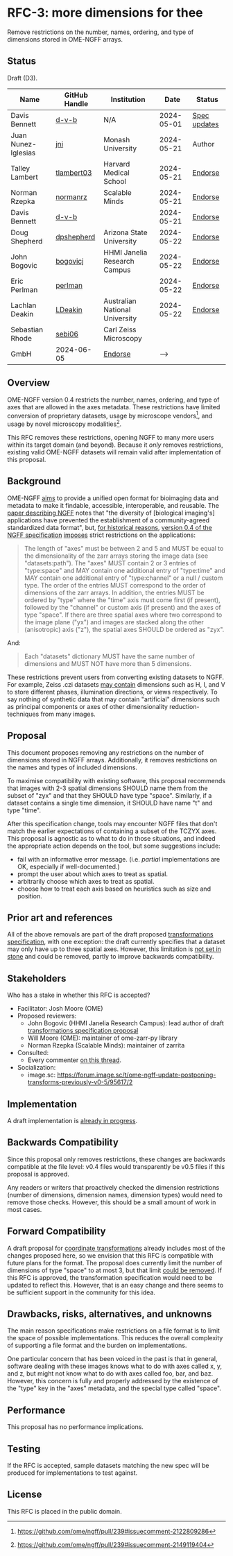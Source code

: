 # RFC-3: more dimensions for thee

Remove restrictions on the number, names, ordering, and type of dimensions
stored in OME-NGFF arrays.

## Status

Draft (D3).

| Name      | GitHub Handle | Institution | Date       | Status                                 |
|-----------|---------------|-------------|------------|----------------------------------------|
| Davis Bennett | [d-v-b](https://github.com/d-v-b) | N/A | 2024-05-01 | [Spec updates][implementation] |
| Juan Nunez-Iglesias | [jni](https://github.com/jni) | Monash University | 2024-05-21 | Author |
| Talley Lambert | [tlambert03](https://github.com/tlambert03) | Harvard Medical School | 2024-05-21 | [Endorse](https://github.com/ome/ngff/pull/239#issuecomment-2122795327) | -->
| Norman Rzepka | [normanrz](https://github.com/normanrz) | Scalable Minds | 2024-05-21 | [Endorse](https://github.com/ome/ngff/pull/239#issue-2308436425) | -->
| Davis Bennett | [d-v-b](https://github.com/d-v-b) |  | 2024-05-21 | [Endorse](https://github.com/ome/ngff/pull/239#issue-2308436425) | -->
| Doug Shepherd | [dpshepherd](https://github.com/dpshepherd) | Arizona State University | 2024-05-22 | [Endorse](https://github.com/ome/ngff/pull/239#issue-2308436425) | -->
| John Bogovic | [bogovicj](https://github.com/bogovicj) | HHMI Janelia Research Campus | 2024-05-22 | [Endorse](https://github.com/ome/ngff/pull/239#issue-2308436425) | -->
| Eric Perlman | [perlman](https://github.com/perlman) |  | 2024-05-22 | [Endorse](https://github.com/ome/ngff/pull/239#issue-2308436425) | -->
| Lachlan Deakin | [LDeakin](https://github.com/LDeakin) | Australian National University | 2024-05-22 | [Endorse](https://github.com/ome/ngff/pull/239#issue-2308436425) | -->
| Sebastian Rhode | [sebi06](https://github.com/sebi06) | Carl Zeiss Microscopy
GmbH| 2024-06-05 | [Endorse](https://github.com/ome/ngff/pull/239#issue-2308436425) | -->

## Overview

OME-NGFF version 0.4 restricts the number, names, ordering, and type of axes
that are allowed in the axes metadata. These restrictions have limited
conversion of proprietary datasets, usage by microscope vendors[^1], and usage
by novel microscopy modalities[^2].

This RFC removes these restrictions, opening NGFF to many more users within its
target domain (and beyond). Because it *only* removes restrictions, existing
valid OME-NGFF datasets will remain valid after implementation of this
proposal.

## Background

OME-NGFF [aims][nat methods paper] to provide a unified open format for
bioimaging data and metadata to make it findable, accessible, interoperable,
and reusable. The [paper describing NGFF][nat methods paper] notes that "the
diversity of [biological imaging's] applications have prevented the
establishment of a community-agreed standardized data format", but, [for
historical reasons][ome-model], [version 0.4 of the NGFF specification][ngff
0.4] [imposes][ngff 0.4 multiscales metadata] strict restrictions on the
applications:

> The length of "axes" must be between 2 and 5 and MUST be equal to the
> dimensionality of the zarr arrays storing the image data (see
> "datasets:path"). The "axes" MUST contain 2 or 3 entries of "type:space" and
> MAY contain one additional entry of "type:time" and MAY contain one additional
> entry of "type:channel" or a null / custom type. The order of the entries MUST
> correspond to the order of dimensions of the zarr arrays. In addition, the
> entries MUST be ordered by "type" where the "time" axis must come first (if
> present), followed by the  "channel" or custom axis (if present) and the axes
> of type "space". If there are three spatial axes where two correspond to the
> image plane ("yx") and images are stacked along the other (anisotropic) axis
> ("z"), the spatial axes SHOULD be ordered as "zyx".

And:

> Each "datasets" dictionary MUST have the same number of dimensions and MUST
> NOT have more than 5 dimensions.

These restrictions prevent users from converting existing
datasets to NGFF. For example, Zeiss .czi datasets [may contain][czi format
dimensions] dimensions such as H, I, and V to store different phases,
illumination directions, or views respectively. To say nothing of synthetic data
that may contain "artificial" dimensions such as principal components or axes of
other dimensionality reduction-techniques from many images.

## Proposal

This document proposes removing any restrictions on the number of dimensions
stored in NGFF arrays. Additionally, it removes restrictions on the names and
types of included dimensions.

To maximise compatibility with existing software, this proposal recommends that
images with 2-3 spatial dimensions SHOULD name them from the subset of "zyx"
and that they SHOULD have type "space". Similarly, if a dataset contains a
single time dimension, it SHOULD have name "t" and type "time".

After this specification change, tools may encounter NGFF files that don't
match the earlier expectations of containing a subset of the TCZYX axes. This
proposal is agnostic as to what to do in those situations, and indeed the
appropriate action depends on the tool, but some suggestions include:
- fail with an informative error message. (i.e. *partial* implementations are
  OK, especially if well-documented.)
- prompt the user about which axes to treat as spatial.
- arbitrarily choose which axes to treat as spatial.
- choose how to treat each axis based on heuristics such as size and position.

## Prior art and references

All of the above removals are part of the draft proposed [transformations
specification][trafo spec], with one exception: the draft currently specifies
that a dataset may only have up to three spatial axes. However, this limitation
is [not set in stone][space dims comment] and could be removed, partly to
improve backwards compatibility.

## Stakeholders

Who has a stake in whether this RFC is accepted?

* Facilitator: Josh Moore (OME)
* Proposed reviewers:
  - John Bogovic (HHMI Janelia Research Campus): lead author of draft
  [transformations specification proposal][trafo spec]
  - Will Moore (OME): maintainer of ome-zarr-py library
  - Norman Rzepka (Scalable Minds): maintainer of zarrita
* Consulted:
  - Every commenter [on this thread](https://github.com/ome/ngff/pull/239).
* Socialization:
  - image.sc: https://forum.image.sc/t/ome-ngff-update-postponing-transforms-previously-v0-5/95617/2

## Implementation

A draft implementation is [already in progress][implementation].

## Backwards Compatibility

Since this proposal only removes restrictions, these changes are backwards
compatible at the file level: v0.4 files would transparently be v0.5 files if
this proposal is approved.

Any readers or writers that proactively checked the dimension restrictions
(number of dimensions, dimension names, dimension types) would need to remove
those checks. However, this should be a small amount of work in most cases.

## Forward Compatibility

A draft proposal for [coordinate transformations][trafo spec] already includes
most of the changes proposed here, so we envision that this RFC is compatible
with future plans for the format. The proposal does currently limit the number
of dimensions of type "space" to at most 3, but that limit [could be
removed][space dims comment]. If this RFC is approved, the transformation
specification would need to be updated to reflect this. However, that is an easy
change and there seems to be sufficient support in the community for this idea.

## Drawbacks, risks, alternatives, and unknowns

The main reason specifications make restrictions on a file format is to limit
the space of possible implementations. This reduces the overall complexity of
supporting a file format and the burden on implementations.

One particular concern that has been voiced in the past is that in general,
software dealing with these images knows what to do with axes called x, y, and
z, but might not know what to do with axes called foo, bar, and baz. However,
this concern is fully and properly addressed by the existence of the "type" key
in the "axes" metadata, and the special type called "space".

<!-- Empty section templates; can be deleted on merge. -->
<!-- ## Abandoned Ideas (Optional Header) -->
<!-- ## Future possibilities (Optional Header) -->

## Performance

This proposal has no performance implications.

## Testing

If the RFC is accepted, sample datasets matching the new spec will be
produced for implementations to test against.

## License

This RFC is placed in the public domain.


[nat methods paper]: https://www.nature.com/articles/s41592-021-01326-w
[ome-model]: https://github.com/ome/ngff/pull/239/files#r1609781780
[ngff 0.4]: https://ngff.openmicroscopy.org/0.4/index.html
[ngff 0.4 multiscales metadata]: https://ngff.openmicroscopy.org/0.4/index.html#multiscale-md
[ngff 0.4 axes metadata]: https://ngff.openmicroscopy.org/0.4/index.html#axes-md
[czi format dimensions]: https://web.archive.org/web/20240521085825/https://zeiss.github.io/libczi/imagedocumentconcept.html#autotoc_md7
[implementation]: https://github.com/ome/ngff/pull/235
[trafo spec]: https://github.com/ome/ngff/pull/138
[space dims comment]: https://github.com/ome/ngff/pull/138#issuecomment-1852891720


[^1]: https://github.com/ome/ngff/pull/239#issuecomment-2122809286
[^2]: https://github.com/ome/ngff/pull/239#issuecomment-2149119404


